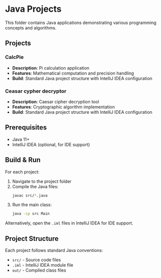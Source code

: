 # Java Projects

This folder contains Java applications demonstrating various programming concepts and algorithms.

## Projects

### CalcPie
- **Description**: Pi calculation application
- **Features**: Mathematical computation and precision handling
- **Build**: Standard Java project structure with IntelliJ IDEA configuration

### Ceasar cypher decryptor
- **Description**: Caesar cipher decryption tool
- **Features**: Cryptographic algorithm implementation
- **Build**: Standard Java project structure with IntelliJ IDEA configuration

## Prerequisites

- Java 11+
- IntelliJ IDEA (optional, for IDE support)

## Build & Run

For each project:

1. Navigate to the project folder
2. Compile the Java files:
   ```bash
   javac src/*.java
   ```
3. Run the main class:
   ```bash
   java -cp src Main
   ```

Alternatively, open the `.iml` files in IntelliJ IDEA for IDE support.

## Project Structure

Each project follows standard Java conventions:
- `src/` - Source code files
- `.iml` - IntelliJ IDEA module file
- `out/` - Compiled class files
